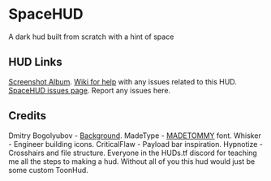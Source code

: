 # SpaceHUD
A dark hud built from scratch with a hint of space

## HUD Links
[Screenshot Album](https://imgur.com/a/qwvENZk).
[Wiki for help](https://github.com/BingBongBonky/SpaceHUD/wiki) with any issues related to this HUD.
[SpaceHUD issues page](https://github.com/BingBongBonky/SpaceHUD/issues). Report any issues here.

## Credits
Dmitry Bogolyubov - [Background](https://bogoljubov.artstation.com/projects/RXaYX).
MadeType - [MADETOMMY](https://www.behance.net/madetype) font.
Whisker - Engineer building icons.
CriticalFlaw - Payload bar inspiration.
Hypnotize - Crosshairs and file structure.
Everyone in the HUDs.tf discord for teaching me all the steps to making a hud. Without all of you this hud would just be some custom ToonHud.